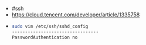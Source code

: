 - #ssh
- https://cloud.tencent.com/developer/article/1335758
- ```bash
  sudo vim /etc/ssh/sshd_config
  ---------------------------------
  PasswordAuthentication no
  ```